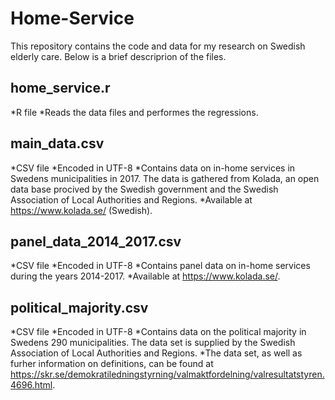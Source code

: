 # Home-Service
This repository contains the code and data for my research on Swedish elderly care. Below is a brief descriprion of the files.

## home_service.r
*R file 
*Reads the data files and performes the regressions.

## main_data.csv
*CSV file
*Encoded in UTF-8
*Contains data on in-home services in Swedens municipalities in 2017. The data is gathered from Kolada, an open data base procived by the Swedish government and the Swedish Association of Local Authorities and Regions. 
*Available at https://www.kolada.se/ (Swedish).

## panel_data_2014_2017.csv
*CSV file
*Encoded in UTF-8
*Contains panel data on in-home services during the years 2014-2017.
*Available at https://www.kolada.se/.


## political_majority.csv
*CSV file
*Encoded in UTF-8
*Contains data on the political majority in Swedens 290 municipalities. The data set is supplied by the Swedish Association of Local Authorities and Regions. 
*The data set, as well as furher information on definitions, can be found at https://skr.se/demokratiledningstyrning/valmaktfordelning/valresultatstyren.4696.html.

